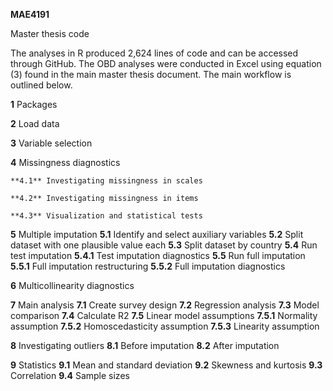 **MAE4191**

Master thesis code

The analyses in R produced 2,624 lines of code and can be accessed through GitHub. The OBD analyses were conducted in Excel using equation (3) found in the main master thesis document. The main workflow is outlined below.

**1** Packages 

**2** Load data 

**3** Variable selection 

**4** Missingness diagnostics 

	**4.1** Investigating missingness in scales 
 
	**4.2** Investigating missingness in items
 
	**4.3** Visualization and statistical tests 
 

**5** Multiple imputation
	**5.1** Identify and select auxiliary variables 
	**5.2** Split dataset with one plausible value each 
	**5.3** Split dataset by country 
	**5.4** Run test imputation 
		**5.4.1** Test imputation diagnostics
	**5.5** Run full imputation
		**5.5.1** Full imputation restructuring 
		**5.5.2** Full imputation diagnostics

**6** Multicollinearity diagnostics 

**7** Main analysis
	**7.1** Create survey design 
	**7.2** Regression analysis
	**7.3** Model comparison
	**7.4** Calculate R2
	**7.5** Linear model assumptions
 		**7.5.1** Normality assumption 
   		**7.5.2** Homoscedasticity assumption 
     		**7.5.3** Linearity assumption 

**8** Investigating outliers
	**8.1** Before imputation
	**8.2** After imputation

**9** Statistics 
	**9.1** Mean and standard deviation
	**9.2** Skewness and kurtosis 
	**9.3** Correlation
	**9.4** Sample sizes

